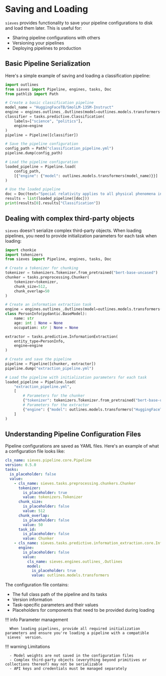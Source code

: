 # Saving and Loading

`sieves` provides functionality to save your pipeline configurations to disk and load them later. This is useful for:

- Sharing pipeline configurations with others
- Versioning your pipelines
- Deploying pipelines to production

## Basic Pipeline Serialization

Here's a simple example of saving and loading a classification pipeline:

```python
import outlines
from sieves import Pipeline, engines, tasks, Doc
from pathlib import Path

# Create a basic classification pipeline
model_name = "HuggingFaceTB/SmolLM-135M-Instruct"
engine = engines.outlines_.Outlines(model=outlines.models.transformers(model_name))
classifier = tasks.predictive.Classification(
    labels=["science", "politics"], 
    engine=engine
)
pipeline = Pipeline([classifier])

# Save the pipeline configuration
config_path = Path("classification_pipeline.yml")
pipeline.dump(config_path)

# Load the pipeline configuration
loaded_pipeline = Pipeline.load(
    config_path,
    [{"engine": {"model": outlines.models.transformers(model_name)}}]
)

# Use the loaded pipeline
doc = Doc(text="Special relativity applies to all physical phenomena in the absence of gravity.")
results = list(loaded_pipeline([doc]))
print(results[0].results["Classification"])
```

## Dealing with complex third-party objects

`sieves` doesn't serialize complex third-party objects. When loading pipelines, you need to provide initialization parameters for each task when loading:

```python
import chonkie
import tokenizers
from sieves import Pipeline, engines, tasks, Doc

# Create a tokenizer for chunking
tokenizer = tokenizers.Tokenizer.from_pretrained("bert-base-uncased")
chunker = tasks.preprocessing.Chunker(
    tokenizer=tokenizer,
    chunk_size=512,
    chunk_overlap=50
)

# Create an information extraction task
engine = engines.outlines_.Outlines(model=outlines.models.transformers("HuggingFaceTB/SmolLM-135M-Instruct"))
class PersonInfo(pydantic.BaseModel):
    name: str
    age: int | None = None
    occupation: str | None = None

extractor = tasks.predictive.InformationExtraction(
    entity_type=PersonInfo,
    engine=engine
)

# Create and save the pipeline
pipeline = Pipeline([chunker, extractor])
pipeline.dump("extraction_pipeline.yml")

# Load the pipeline with initialization parameters for each task
loaded_pipeline = Pipeline.load(
    "extraction_pipeline.yml",
    [
        # Parameters for the chunker
        {"tokenizer": tokenizers.Tokenizer.from_pretrained("bert-base-uncased"),},
        # Parameters for the extractor
        {"engine": {"model": outlines.models.transformers("HuggingFaceTB/SmolLM-135M-Instruct")}}
    ]
)
```

## Understanding Pipeline Configuration Files

Pipeline configurations are saved as YAML files. Here's an example of what a configuration file looks like:

```yaml
cls_name: sieves.pipeline.core.Pipeline
version: 0.5.0
tasks:
  is_placeholder: false
  value:
    - cls_name: sieves.tasks.preprocessing.chunkers.Chunker
      tokenizer:
        is_placeholder: true
        value: tokenizers.Tokenizer
      chunk_size:
        is_placeholder: false
        value: 512
      chunk_overlap:
        is_placeholder: false
        value: 50
      task_id:
        is_placeholder: false
        value: Chunker
    - cls_name: sieves.tasks.predictive.information_extraction.core.InformationExtraction
      engine:
        is_placeholder: false
        value:
          cls_name: sieves.engines.outlines_.Outlines
          model:
            is_placeholder: true
            value: outlines.models.transformers
```

The configuration file contains:

- The full class path of the pipeline and its tasks
- Version information
- Task-specific parameters and their values
- Placeholders for components that need to be provided during loading

!!! info Parameter management

      When loading pipelines, provide all required initialization parameters and ensure you're loading a pipeline with a compatible `sieves` version.

!!! warning Limitations

      - Model weights are not saved in the configuration files
      - Complex third-party objects (everything beyond primitives or collections thereof) may not be serializable
      - API keys and credentials must be managed separately
